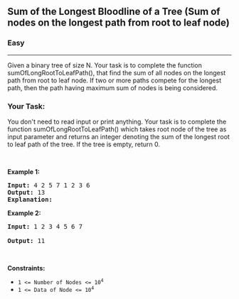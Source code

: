 <h2>Sum of the Longest Bloodline of a Tree (Sum of nodes on the longest path from root to leaf node)</h2>
<h3>Easy</h3><hr>
<div><p>Given a binary tree of size N. Your task is to complete the function sumOfLongRootToLeafPath(), that find the sum of all nodes on the longest path from root to leaf node.
If two or more paths compete for the longest path, then the path having maximum sum of nodes is being considered.</p>



<h3>  Your Task: </h3>
<p> 
You don't need to read input or print anything. Your task is to complete the function sumOfLongRootToLeafPath() which takes root node of the tree as input parameter and returns an integer denoting the sum of the longest root to leaf path of the tree. If the tree is empty, return 0.
</p>
<p>&nbsp;</p>
<p><strong>Example 1:</strong></p>

      
 
<pre><strong>Input:</strong> 4 2 5 7 1 2 3 6
<strong>Output:</strong> 13
<strong>Explanation:</strong>
</pre>

<p><strong>Example 2:</strong></p>

<pre><strong>Input:</strong> 1 2 3 4 5 6 7 
     
<strong>Output:</strong> 11
</pre>

<p>&nbsp;</p>
<p><strong>Constraints:</strong></p>

<ul>
	<li><code>1 &lt;= Number of Nodes &lt;= 10<sup>4</sup></code></li>
	<li><code>1 &lt;= Data of Node &lt;= 10<sup>4</sup></code></li>
</ul>
</div>

